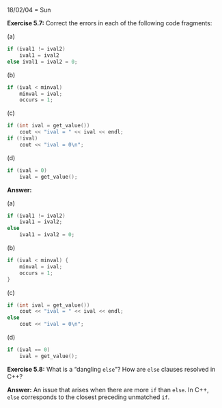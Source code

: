18/02/04 = Sun

**Exercise 5.7:** Correct the errors in each of the following code fragments:

(a)

```c++
if (ival1 != ival2)
    ival1 = ival2
else ival1 = ival2 = 0;
```

(b)

```c++
if (ival < minval)
    minval = ival;
    occurs = 1;
```
(c)

```c++
if (int ival = get_value())
    cout << "ival = " << ival << endl;
if (!ival)
    cout << "ival = 0\n";
```

(d)

```c++
if (ival = 0)
    ival = get_value();
```

**Answer:** 

(a)

```c++
if (ival1 != ival2)
	ival1 = ival2;
else
	ival1 = ival2 = 0;
```

(b)

```c++
if (ival < minval) {
	minval = ival;
	occurs = 1;
}
```

(c)

```c++
if (int ival = get_value())
    cout << "ival = " << ival << endl;
else
    cout << "ival = 0\n";
```

(d)

```c++
if (ival == 0)
    ival = get_value();
```

**Exercise 5.8:** What is a “dangling `else`”? How are `else` clauses resolved in C++?

**Answer:** An issue that arises when there are more `if` than `else`. In C++, `else` corresponds to the closest preceding unmatched `if`.